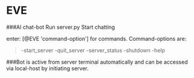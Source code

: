# EVE
###AI chat-bot
Run server.py
  Start chatting

enter: [@EVE 'command-option'] for commands. 
Command-options are:
  >-start_server
  >-quit_server
  >-server_status
  >-shutdown
  >-help
  
###Bot is active from server terminal automatically and can be accessed via local-host by initiating server.
